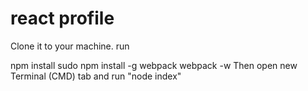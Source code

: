 # react profile
Clone it to your machine. run

npm install
sudo npm install -g webpack
webpack -w
Then open new Terminal (CMD) tab and run "node index"

